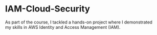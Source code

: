 # IAM-Cloud-Security
As part of the course, I tackled a hands-on project where I demonstrated my skills in AWS Identity and Access Management (IAM).
